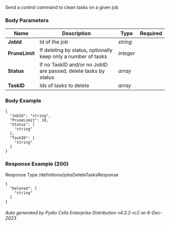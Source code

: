






 
Send a control command to clean tasks on a given job  


### Body Parameters

Name | Description | Type | Required
---|---|---|---
**JobId** | Id of the job | _string_ |   
**PruneLimit** | If deleting by status, optionally keep only a number of tasks | _integer_ |   
**Status** | If no TaskID and/or no JobID are passed, delete tasks by status | _array_ |   
**TaskID** | Ids of tasks to delete | _array_ |   


### Body Example
```
{
  "JobId": "string",
  "PruneLimit": 10,
  "Status": [
    "string"
  ],
  "TaskID": [
    "string"
  ]
}
```






### Response Example (200)
Response Type /definitions/jobsDeleteTasksResponse

```
{
  "Deleted": [
    "string"
  ]
}
```




###### Auto generated by Pydio Cells Enterprise Distribution v4.3.2-rc2 on 6-Dec-2023

